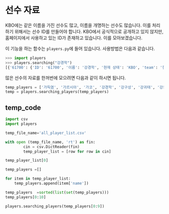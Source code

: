 # 선수 자료

KBO에는 같은 이름을 가진 선수도 많고, 이름을 개명하는 선수도 많습니다. 이를 처리하기 위해서는 선수 ID를 만들어야 합니다. KBO에서 공식적으로 공개하고 있지 않지만, 홈페이지에서 사용하고 있는 ID가 존재하고 있습니다. 이를 모아보겠습니다.

이 기능을 하는 함수는 `players.py`에 들어 있습니다. 사용방법은 다음과 같습니다.

```python
>>> import players
>>> players.searching("강경학")
[{'61700': {'ID': '61700', '이름': '강경학', '현재 상태': 'KBO', 'team': '한화'}}]
```

많은 선수의 자료를 한꺼번에 모으려면 다음과 같이 하시면 됩니다.

```python
temp_players = ['가득염', '가르시아', '가코', '강경학', '강구성', '강귀태', '강동관', '강동수', '강동연', '강동우']
temp = players.searching_players(temp_players)
```

## temp_code

```python
import csv
import players

temp_file_name='all_player_list.csv'

with open (temp_file_name, 'rt') as fin:
        cin = csv.DictReader(fin)
        temp_player_list = [row for row in cin]

temp_player_list[0]

temp_players =[]

for item in temp_player_list:
    temp_players.append(item['name'])

temp_players  =sorted(list(set(temp_players)))
temp_players[0:10]

players.searching_players(temp_players[0:9])
```
